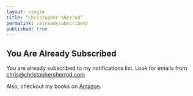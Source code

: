 ```yaml
---
layout: single
title: “Christopher Sherrod”
permalink: /alreadysubscribed/
published: true
---
```

## You Are Already Subscribed
You are already subscribed to my notifications list. Look for emails from chris@christophersherrod.com

Also, checkout my books on [Amazon](https://www.amazon.com/Christopher-Sherrod/e/B008NW0ADO?ref=sr_ntt_srch_lnk_3&qid=1650396627&sr=8-3).
